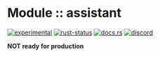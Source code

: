<!-- {{# generate.module_header{} #}} -->

# Module :: assistant
[![experimental](https://raster.shields.io/static/v1?label=stability&message=experimental&color=orange&logoColor=eee)](https://github.com/emersion/stability-badges#experimental) [![rust-status](https://github.com/Wandalen/wTools/actions/workflows/ModuleassistantPush.yml/badge.svg)](https://github.com/Wandalen/wTools/actions/workflows/ModuleassistantPush.yml) [![docs.rs](https://img.shields.io/docsrs/assistant?color=e3e8f0&logo=docs.rs)](https://docs.rs/assistant) [![discord](https://img.shields.io/discord/872391416519737405?color=eee&logo=discord&logoColor=eee&label=ask)](https://discord.gg/m3YfbXpUUY)

**NOT ready for production**

<!-- Assist AI in writing code. -->

<!--
### Basic use-case

```rust
use assistant::*;

fn main()
{
}
```

### To add to your project

```bash
cargo add assistant
```

### Try out from the repository

``` shell test
git clone https://github.com/Wandalen/wTools
cd wTools
cargo run --example assistant_trivial
cargo run
```
-->
